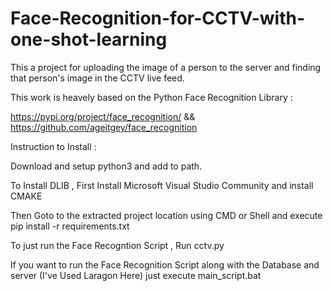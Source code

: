# Face-Recognition-for-CCTV-with-one-shot-learning
This a project for uploading the image of a person to the server and finding that person's image in the CCTV live feed.

This work is heavely based on the Python Face Recognition Library :

https://pypi.org/project/face_recognition/ && https://github.com/ageitgey/face_recognition

Instruction to Install :

Download and setup python3 and add to path.

To Install DLIB , First Install Microsoft Visual Studio Community and install CMAKE

Then Goto to the extracted project location using CMD or Shell and execute pip install -r requirements.txt

To just run the Face Recogntion Script , Run cctv.py

If you want to run the Face Recognition Script along with the Database and server (I've Used Laragon Here) just execute main_script.bat



